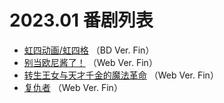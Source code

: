 # 2023.01 番剧列表
- [虹四动画/虹四格]() （BD Ver. Fin）
- [别当欧尼酱了！]() （Web Ver. Fin）
- [转生王女与天才千金的魔法革命]() （Web Ver. Fin）
- [复仇者]() （Web Ver. Fin）
